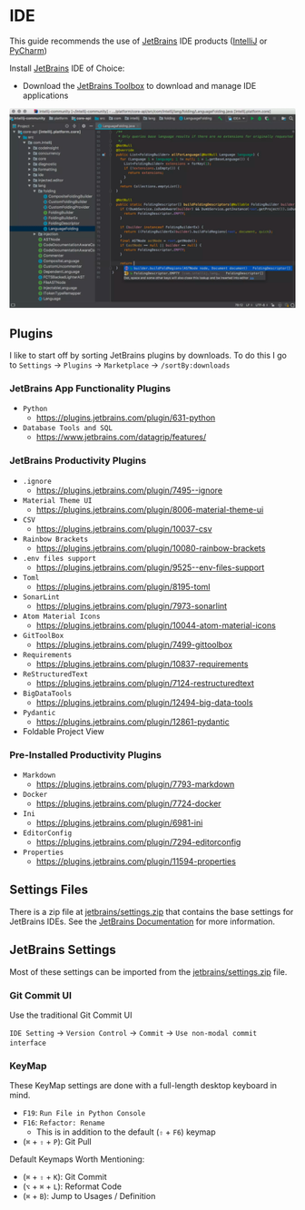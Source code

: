 # IDE

This guide recommends the use of [JetBrains] IDE products ([IntelliJ] or [PyCharm])

Install [JetBrains] IDE of Choice:

-   Download the [JetBrains Toolbox] to download and manage IDE applications

![intellij.png](_static/intellij.png)

## Plugins

I like to start off by sorting JetBrains plugins by downloads. To do this I go to `Settings` -> `Plugins`
-> `Marketplace` -> `/sortBy:downloads`

### JetBrains App Functionality Plugins

-   `Python`
    -   https://plugins.jetbrains.com/plugin/631-python
-   `Database Tools and SQL`
    -   https://www.jetbrains.com/datagrip/features/

### JetBrains Productivity Plugins

-   `.ignore`
    -   https://plugins.jetbrains.com/plugin/7495--ignore
-   `Material Theme UI`
    -   https://plugins.jetbrains.com/plugin/8006-material-theme-ui
-   `CSV`
    -   https://plugins.jetbrains.com/plugin/10037-csv
-   `Rainbow Brackets`
    -   https://plugins.jetbrains.com/plugin/10080-rainbow-brackets
-   `.env files support`
    -   https://plugins.jetbrains.com/plugin/9525--env-files-support
-   `Toml`
    -   https://plugins.jetbrains.com/plugin/8195-toml
-   `SonarLint`
    -   https://plugins.jetbrains.com/plugin/7973-sonarlint
-   `Atom Material Icons`
    -   https://plugins.jetbrains.com/plugin/10044-atom-material-icons
-   `GitToolBox`
    -   https://plugins.jetbrains.com/plugin/7499-gittoolbox
-   `Requirements`
    -   https://plugins.jetbrains.com/plugin/10837-requirements
-   `ReStructuredText`
    -   https://plugins.jetbrains.com/plugin/7124-restructuredtext
-   `BigDataTools`
    -   https://plugins.jetbrains.com/plugin/12494-big-data-tools
-   `Pydantic`
    -   https://plugins.jetbrains.com/plugin/12861-pydantic
-   Foldable Project View

### Pre-Installed Productivity Plugins

-   `Markdown`
    -   https://plugins.jetbrains.com/plugin/7793-markdown
-   `Docker`
    -   https://plugins.jetbrains.com/plugin/7724-docker
-   `Ini`
    -   https://plugins.jetbrains.com/plugin/6981-ini
-   `EditorConfig`
    -   https://plugins.jetbrains.com/plugin/7294-editorconfig
-   `Properties`
    -   https://plugins.jetbrains.com/plugin/11594-properties

## Settings Files

There is a zip file at [jetbrains/settings.zip](jetbrains/settings.zip) that contains the
base settings for JetBrains IDEs. See the
[JetBrains Documentation](https://www.jetbrains.com/help/idea/sharing-your-ide-settings.html) for more information.

## JetBrains Settings

Most of these settings can be imported from the [jetbrains/settings.zip](jetbrains/settings.zip) file.

### Git Commit UI

Use the traditional Git Commit UI

`IDE Setting` -> `Version Control` -> `Commit` -> `Use non-modal commit interface`

### KeyMap

These KeyMap settings are done with a full-length desktop keyboard in mind.

-   `F19`: `Run File in Python Console`
-   `F16`: `Refactor: Rename`
    -   This is in addition to the default (`⇧` + `F6`) keymap
-   (`⌘` + `⇧` + `P`): Git Pull

Default Keymaps Worth Mentioning:

-   (`⌘` + `⇧` + `K`): Git Commit
-   (`⌥` + `⌘` + `L`): Reformat Code
-   (`⌘` + `B`): Jump to Usages / Definition

[JetBrains]: https://www.jetbrains.com/
[IntelliJ]: https://www.jetbrains.com/idea/
[PyCharm]: https://www.jetbrains.com/pycharm/
[JetBrains Toolbox]: https://www.jetbrains.com/toolbox-app/

